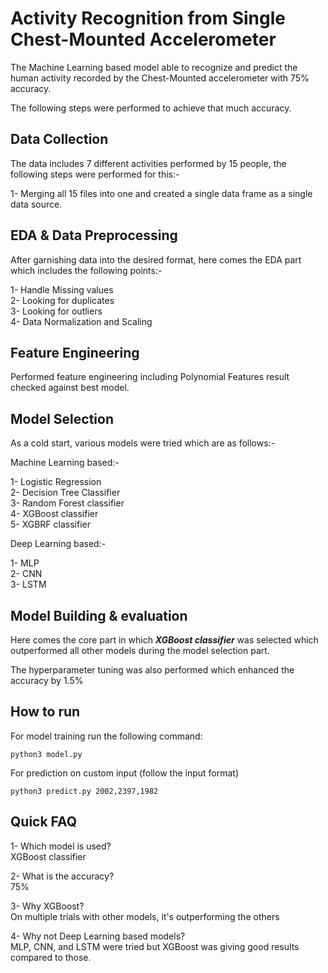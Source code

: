 # Activity Recognition from Single Chest-Mounted Accelerometer

The Machine Learning based model able to recognize and predict the human activity recorded by the Chest-Mounted accelerometer with 75% accuracy.

The following steps were performed to achieve that much accuracy.

## Data Collection

The data includes 7 different activities performed by 15 people, the following steps were performed for this:-

1- Merging all 15 files into one and created a single data frame as a single data source.

## EDA & Data Preprocessing

After garnishing data into the desired format, here comes the EDA part which includes the following points:-

1- Handle Missing values \
2- Looking for duplicates \
3- Looking for outliers \
4- Data Normalization and Scaling

## Feature Engineering

Performed feature engineering including Polynomial Features result checked against best model.

## Model Selection

As a cold start, various models were tried which are as follows:-

Machine Learning based:-

1- Logistic Regression \
2- Decision Tree Classifier \
3- Random Forest classifier \
4- XGBoost classifier \
5- XGBRF classifier

Deep Learning based:-

1- MLP \
2- CNN \
3- LSTM

## Model Building & evaluation

Here comes the core part in which _**XGBoost classifier**_ was selected which outperformed all other models during the model selection part.

The hyperparameter tuning was also performed which enhanced the accuracy by 1.5%

## How to run

For model training run the following command:

```
python3 model.py
```

For prediction on custom input (follow the input format)

```
python3 predict.py 2002,2397,1982
```

## Quick FAQ

1- Which model is used? \
XGBoost classifier

2- What is the accuracy? \
75%

3- Why XGBoost? \
On multiple trials with other models, it's outperforming the others

4- Why not Deep Learning based models? \
MLP, CNN, and LSTM were tried but XGBoost was giving good results compared to those.
